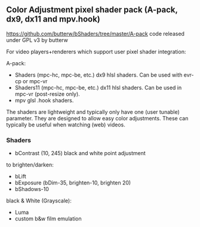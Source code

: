 ## Color Adjustment pixel shader pack (A-pack, dx9, dx11 and mpv.hook)
https://github.com/butterw/bShaders/tree/master/A-pack
code released under GPL v3 by butterw

For video players+renderers which support user pixel shader integration:

A-pack:
- Shaders (mpc-hc, mpc-be, etc.)
	dx9 hlsl shaders. Can be used with evr-cp or mpc-vr 
- Shaders11 (mpc-hc, mpc-be, etc.)
	dx11 hlsl shaders. Can be used in mpc-vr (post-resize only). 
- mpv 
	glsl .hook shaders.


The shaders are lightweight and typically only have one (user tunable) parameter.
They are designed to allow easy color adjustments. These can typically be useful when watching (web) videos.


### Shaders
- bContrast (10, 245) black and white point adjustment

to brighten/darken:
- bLift
- bExposure (bDim-35, brighten-10, brighten 20)
- bShadows-10

black & White (Grayscale):
- Luma
- custom b&w film emulation 
